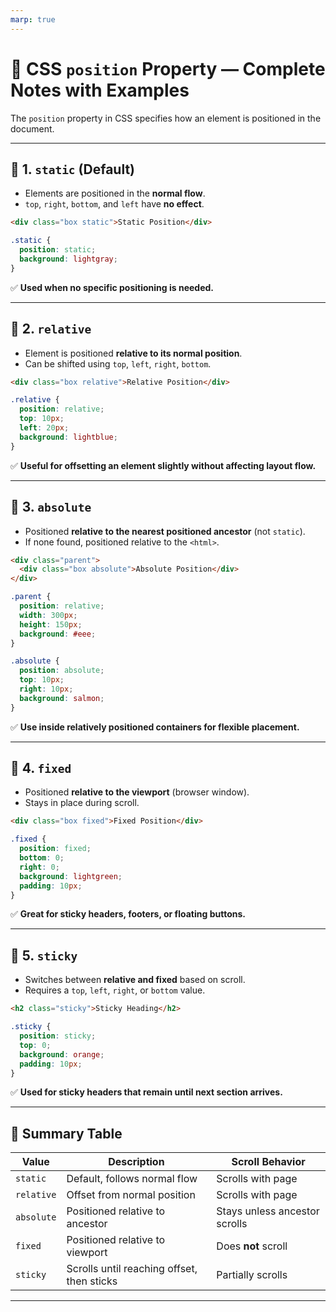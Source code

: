 ```yaml
---
marp: true
---
```


# 📌 CSS `position` Property — Complete Notes with Examples

The `position` property in CSS specifies how an element is positioned in the document.

---

## 🔹 1. `static` (Default)

* Elements are positioned in the **normal flow**.
* `top`, `right`, `bottom`, and `left` have **no effect**.

```html
<div class="box static">Static Position</div>
```

```css
.static {
  position: static;
  background: lightgray;
}
```

✅ **Used when no specific positioning is needed.**

---

## 🔹 2. `relative`

* Element is positioned **relative to its normal position**.
* Can be shifted using `top`, `left`, `right`, `bottom`.

```html
<div class="box relative">Relative Position</div>
```

```css
.relative {
  position: relative;
  top: 10px;
  left: 20px;
  background: lightblue;
}
```

✅ **Useful for offsetting an element slightly without affecting layout flow.**

---

## 🔹 3. `absolute`

* Positioned **relative to the nearest positioned ancestor** (not `static`).
* If none found, positioned relative to the `<html>`.

```html
<div class="parent">
  <div class="box absolute">Absolute Position</div>
</div>
```

```css
.parent {
  position: relative;
  width: 300px;
  height: 150px;
  background: #eee;
}

.absolute {
  position: absolute;
  top: 10px;
  right: 10px;
  background: salmon;
}
```

✅ **Use inside relatively positioned containers for flexible placement.**

---

## 🔹 4. `fixed`

* Positioned **relative to the viewport** (browser window).
* Stays in place during scroll.

```html
<div class="box fixed">Fixed Position</div>
```

```css
.fixed {
  position: fixed;
  bottom: 0;
  right: 0;
  background: lightgreen;
  padding: 10px;
}
```

✅ **Great for sticky headers, footers, or floating buttons.**

---

## 🔹 5. `sticky`

* Switches between **relative and fixed** based on scroll.
* Requires a `top`, `left`, `right`, or `bottom` value.

```html
<h2 class="sticky">Sticky Heading</h2>
```

```css
.sticky {
  position: sticky;
  top: 0;
  background: orange;
  padding: 10px;
}
```

✅ **Used for sticky headers that remain until next section arrives.**

---

## 🧱 Summary Table

| Value      | Description                                | Scroll Behavior               |
| ---------- | ------------------------------------------ | ----------------------------- |
| `static`   | Default, follows normal flow               | Scrolls with page             |
| `relative` | Offset from normal position                | Scrolls with page             |
| `absolute` | Positioned relative to ancestor            | Stays unless ancestor scrolls |
| `fixed`    | Positioned relative to viewport            | Does **not** scroll           |
| `sticky`   | Scrolls until reaching offset, then sticks | Partially scrolls             |

---


